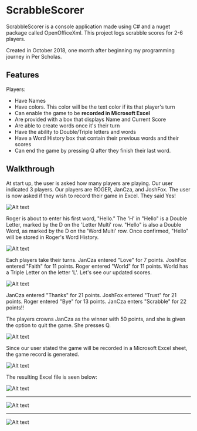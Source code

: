 # ScrabbleScorer

ScrabbleScorer is a console application made using C# and a nuget package called OpenOfficeXml.
This project logs scrabble scores for 2-6 players.

Created in October 2018, one month after beginning my programming journey in Per Scholas.

## Features

Players:
  - Have Names
  - Have colors. This color will be the text color if its that player's turn
  - Can enable the game to be **recorded in Microsoft Excel**
  - Are provided with a box that displays Name and Current Score
  - Are able to create words once it's their turn
  - Have the ability to Double/Triple letters and words
  - Have a Word History box that contain their previous words and their scores
  - Can end the game by pressing Q after they finish their last word.

## Walkthrough

At start up, the user is asked how many players are playing. Our user indicated 3 players.
Our players are ROGER, JanCza, and JoshFox. The user is now asked if they wish to record their game in Excel. They said Yes!

![Alt text](/ScrabbleScorerV1.1.0/screenshots/RecordInExcelPrompt.png?raw=true "RecordInExcelPrompt")

Roger is about to enter his first word, "Hello." The 'H' in "Hello" is a Double Letter, marked by the D on the 'Letter Multi' row.
"Hello" is also a Double Word, as marked by the D on the 'Word Multi' row.
Once confirmed, "Hello" will be stored in Roger's Word History.

![Alt text](/ScrabbleScorerV1.1.0/screenshots/FirstCompleted.png?raw=true "FirstCompleted")

Each players take their turns. 
JanCza entered "Love" for 7 points.
JoshFox entered "Faith" for 11 points.
Roger entered "World" for 11 points. World has a Triple Letter on the letter 'L'.
Let's see our updated scores.

![Alt text](/ScrabbleScorerV1.1.0/screenshots/SecondWord.png?raw=true "SecondWord")

JanCza entered "Thanks" for 21 points.
JoshFox entered "Trust" for 21 points.
Roger entered "Bye" for 13 points.
JanCza enters "Scrabble" for 22 points!!

The players crowns JanCza as the winner with 50 points, and she is given the option to quit the game. She presses Q.

![Alt text](/ScrabbleScorerV1.1.0/screenshots/FinishGame.png?raw=true "FinishGame")

Since our user stated the game will be recorded in a Microsoft Excel sheet, the game record is generated.

![Alt text](/ScrabbleScorerV1.1.0/screenshots/ClosingScreen.png?raw=true "ClosingScreen")

The resulting Excel file is seen below:

![Alt text](/ScrabbleScorerV1.1.0/screenshots/ExcelLocation.png?raw=true "ExcelLocation")

---

![Alt text](/ScrabbleScorerV1.1.0/screenshots/ExcelSample1.png?raw=true "ExcelSample1")

---

![Alt text](/ScrabbleScorerV1.1.0/screenshots/ExcelSample2.png?raw=true "ExcelSample2")






